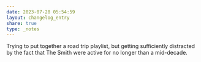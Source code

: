 ```yaml
---
date: 2023-07-28 05:54:59
layout: changelog_entry
share: true
type: _notes
---
```

Trying to put together a road trip playlist, but getting sufficiently distracted by the fact that The Smith were active for no longer than a mid-decade. 
